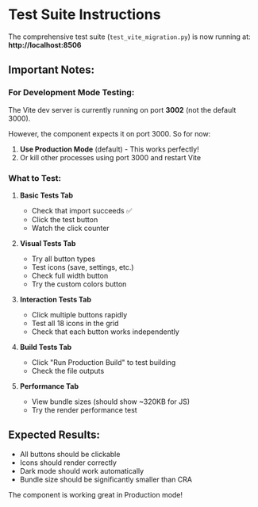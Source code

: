 # Test Suite Instructions

The comprehensive test suite (`test_vite_migration.py`) is now running at:
**http://localhost:8506**

## Important Notes:

### For Development Mode Testing:
The Vite dev server is currently running on port **3002** (not the default 3000).

However, the component expects it on port 3000. So for now:
1. **Use Production Mode** (default) - This works perfectly!
2. Or kill other processes using port 3000 and restart Vite

### What to Test:

1. **Basic Tests Tab**
   - Check that import succeeds ✅
   - Click the test button
   - Watch the click counter

2. **Visual Tests Tab**
   - Try all button types
   - Test icons (save, settings, etc.)
   - Check full width button
   - Try the custom colors button

3. **Interaction Tests Tab**
   - Click multiple buttons rapidly
   - Test all 18 icons in the grid
   - Check that each button works independently

4. **Build Tests Tab**
   - Click "Run Production Build" to test building
   - Check the file outputs

5. **Performance Tab**
   - View bundle sizes (should show ~320KB for JS)
   - Try the render performance test

## Expected Results:
- All buttons should be clickable
- Icons should render correctly
- Dark mode should work automatically
- Bundle size should be significantly smaller than CRA

The component is working great in Production mode!
